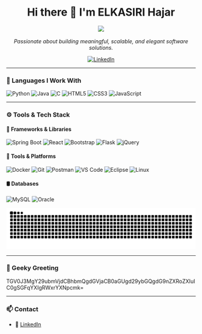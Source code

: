 <!-- README.md for hajarek24 -->

<!-- Intro Section -->
<div align="center">

<h1>
  Hi there 👋 I'm <strong>ELKASIRI Hajar</strong>
</h1>

<img src="https://readme-typing-svg.herokuapp.com?font=Fira+Code&size=26&duration=4000&pause=1000&color=36BCF7&center=true&vCenter=true&multiline=true&width=500&lines=Software+Engineer+%7C+Real-time+Systems+Enthusiast;Learning+Every+Day+%E2%9C%8C%EF%B8%8F+Growing+Always" />

<p><em>Passionate about building meaningful, scalable, and elegant software solutions.</em></p>

<!-- LinkedIn -->
<a href="https://www.linkedin.com/in/hajar-elkasiri-711a202a1/" target="_blank">
  <img alt="LinkedIn" src="https://img.shields.io/badge/LinkedIn-blue?style=flat&logo=linkedin&labelColor=0A66C2&logoColor=white">
</a>

</div>

---

### 🧠 Languages I Work With

![Python](https://img.shields.io/badge/Python-3670A0.svg?style=flat&logo=python&logoColor=ffdd54)
![Java](https://img.shields.io/badge/Java-F80000.svg?style=flat&logo=openjdk&logoColor=white)
![C](https://img.shields.io/badge/C-A8B9CC.svg?style=flat&logo=c&logoColor=white)
![HTML5](https://img.shields.io/badge/HTML5-E34F26.svg?style=flat&logo=html5&logoColor=white)
![CSS3](https://img.shields.io/badge/CSS3-1572B6.svg?style=flat&logo=css3&logoColor=white)
![JavaScript](https://img.shields.io/badge/JavaScript-F7DF1E.svg?style=flat&logo=javascript&logoColor=black)

---

### ⚙️ Tools & Tech Stack

#### 🚀 Frameworks & Libraries

![Spring Boot](https://img.shields.io/badge/Spring%20Boot-6DB33F.svg?style=flat&logo=spring-boot&logoColor=white)
![React](https://img.shields.io/badge/React-20232a.svg?style=flat&logo=react&logoColor=61DAFB)
![Bootstrap](https://img.shields.io/badge/Bootstrap-7952B3.svg?style=flat&logo=bootstrap&logoColor=white)
![Flask](https://img.shields.io/badge/Flask-000000.svg?style=flat&logo=flask&logoColor=white)
![jQuery](https://img.shields.io/badge/jQuery-0769AD.svg?style=flat&logo=jquery&logoColor=white)

#### 🧰 Tools & Platforms

![Docker](https://img.shields.io/badge/Docker-0db7ed.svg?style=flat&logo=docker&logoColor=white)
![Git](https://img.shields.io/badge/Git-F05032.svg?style=flat&logo=git&logoColor=white)
![Postman](https://img.shields.io/badge/Postman-FF6C37.svg?style=flat&logo=postman&logoColor=white)
![VS Code](https://img.shields.io/badge/VS%20Code-007ACC.svg?style=flat&logo=visual-studio-code&logoColor=white)
![Eclipse](https://img.shields.io/badge/Eclipse-2C2255.svg?style=flat&logo=eclipse&logoColor=white)
![Linux](https://img.shields.io/badge/Linux-FCC624.svg?style=flat&logo=linux&logoColor=black)

#### 🛢 Databases

![MySQL](https://img.shields.io/badge/MySQL-4479A1.svg?style=flat&logo=mysql&logoColor=white)
![Oracle](https://img.shields.io/badge/Oracle-FF0000.svg?style=flat&logo=oracle&logoColor=white)



<p align="center">
  <img src="https://raw.githubusercontent.com/hajarek24/hajarek24/output/snake.svg" alt="snake gif" />
</p>



---

### 🧠 Geeky Greeting


TGV0J3MgY29ubmVjdCBhbmQgdGVjaCB0aGUgd29ybGQgdG9nZXRoZXIuIC0gSGFqYXIgRWxrYXNpcmk=


---

### 📫 Contact

- 📎 [LinkedIn](https://www.linkedin.com/in/hajar-elkasiri-711a202a1/)

